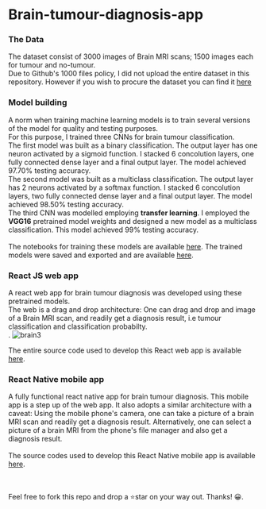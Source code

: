 # Brain-tumour-diagnosis-app

### The Data
The dataset consist of 3000 images of Brain MRI scans; 1500 images each for tumour and no-tumour.  
Due to Github's 1000 files policy, I did not upload the entire dataset in this repository. However if you wish to procure the dataset you can find it [here](https://www.kaggle.com/datasets/ahmedhamada0/brain-tumor-detection)


### Model building
A norm when training machine learning models is to train several versions of the model for quality and testing purposes.  
For this purpose, I trained three CNNs for brain tumour classification.<br>
The first model was built as a binary classification. The output layer has one neuron activated by a sigmoid function. I stacked 6 concolution layers, one fully connected dense layer and a final output layer. The model achieved 97.70% testing accuracy.<br>
The second model was built as a multiclass classification. The output layer has 2 neurons activated by a softmax function. I stacked 6 concolution layers, two fully connected dense layer and a final output layer. The model achieved 98.50% testing accuracy.<br> 
The third CNN was modelled employing __transfer learning__. I employed the __VGG16__ pretrained model weights and designed a new model as a multiclass classification. This model achieved 99% testing accuracy.<br>  
The notebooks for training these models are available [here](https://github.com/ifunanyaScript/Brain-tumour-diagnosis-app/tree/main/notebooks). The trained models were saved and exported and are available [here](https://github.com/ifunanyaScript/Brain-tumour-diagnosis-app/tree/main/saved_models).


### React JS web app
A react web app for brain tumour diagnosis was developed using these pretrained models.  
The web is a drag and drop architecture: One can drag and drop and image of a Brain MRI scan, and readily get a diagnosis result, i.e tumour classification and classification probabilty.<br>. 
![brain3](https://user-images.githubusercontent.com/91638505/196010443-b3be66f9-dc87-4bb3-acc0-685cbc3ff77e.png)

The entire source code used to develop this React web app is available [here](https://github.com/ifunanyaScript/Brain-tumour-diagnosis-app/tree/main/client).


### React Native mobile app
A fully functional react native app for brain tumour diagnosis.
This mobile app is a step up of the web app. It also adopts a similar architecture with a caveat: 
Using the mobile phone's camera, one can take a picture of a brain MRI scan and readily get a diagnosis result. Alternatively, one can select a picture of a brain MRI from the phone's file manager and also get a diagnosis result.<br>  
The source codes used to develop this React Native mobile app is available [here]().<br>  
<br>

Feel free to fork this repo and drop a ⭐star on your way out. Thanks! 😀.
